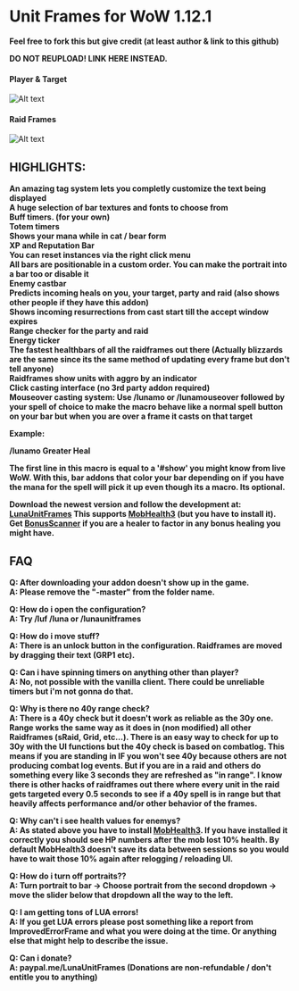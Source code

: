 # Unit Frames for WoW 1.12.1

**Feel free to fork this but give credit (at least author & link to this github)**

**DO NOT REUPLOAD! LINK HERE INSTEAD.**


#### Player & Target
![Alt text](http://i.imgur.com/ON0y6Qw.png)

#### Raid Frames
![Alt text](http://i.imgur.com/oZn1sxT.png)


## HIGHLIGHTS:
**An amazing tag system lets you completly customize the text being displayed**<br/>
**A huge selection of bar textures and fonts to choose from**<br/>
**Buff timers. (for your own)**<br/>
**Totem timers**<br/>
**Shows your mana while in cat / bear form**<br/>
**XP and Reputation Bar**<br/>
**You can reset instances via the right click menu**<br/>
**All bars are positionable in a custom order. You can make the portrait into a bar too or disable it**<br/>
**Enemy castbar**<br/>
**Predicts incoming heals on you, your target, party and raid (also shows other people if they have this addon)**<br/>
**Shows incoming resurrections from cast start till the accept window expires**<br/>
**Range checker for the party and raid**<br/>
**Energy ticker**<br/>
**The fastest healthbars of all the raidframes out there (Actually blizzards are the same since its the same method of updating every frame but don't tell anyone)**<br/>
**Raidframes show units with aggro by an indicator**<br/>
**Click casting interface (no 3rd party addon required)**<br/>
**Mouseover casting system: Use /lunamo or /lunamouseover followed by your spell of choice to make the macro behave like a normal spell button on your bar but when you are over a frame it casts on that target**<br/>

**Example:**

**/lunamo Greater Heal**

**The first line in this macro is equal to a '#show' you might know from live WoW. With this, bar addons that color your bar depending on if you have the mana for the spell will pick it up even though its a macro. Its optional.**



**Download the newest version and follow the development at: [LunaUnitFrames](https://github.com/jimmytaker/LunaUnitFrames/tree/TurtleWoW)
This supports [MobHealth3](http://legacy.curseforge.com/media/files/72/65/mobhealth3-mobhealth3-3-2.zip) (but you have to install it).
Get [BonusScanner](http://www.curseforge.com/media/files/66/890/bonusscanner-1-2.zip) if you are a healer to factor in any bonus healing you might have.**


## FAQ

**Q: After downloading your addon doesn't show up in the game.**<br/>
**A: Please remove the "-master" from the folder name.**

**Q: How do i open the configuration?**<br/>
**A: Try /luf /luna or /lunaunitframes**

**Q: How do i move stuff?**<br/>
**A: There is an unlock button in the configuration. Raidframes are moved by dragging their text (GRP1 etc).**

**Q: Can i have spinning timers on anything other than player?**<br/>
**A: No, not possible with the vanilla client. There could be unreliable timers but i'm not gonna do that.**

**Q: Why is there no 40y range check?**<br/>
**A: There is a 40y check but it doesn't work as reliable as the 30y one. Range works the same way as it does in (non modified) all other Raidframes (sRaid, Grid, etc...). There is an easy way to check for up to 30y with the UI functions but the 40y check is based on combatlog. This means if you are standing in IF you won't see 40y because others are not producing combat log events. But if you are in a raid and others do something every like 3 seconds they are refreshed as "in range". I know there is other hacks of raidframes out there where every unit in the raid gets targeted every 0.5 seconds to see if a 40y spell is in range but that heavily affects performance and/or other behavior of the frames.**

**Q: Why can't i see health values for enemys?**<br/>
**A: As stated above you have to install [MobHealth3](http://legacy.curseforge.com/media/files/72/65/mobhealth3-mobhealth3-3-2.zip). If you have installed it correctly you should see HP numbers after the mob lost 10% health. By default MobHealth3 doesn't save its data between sessions so you would have to wait those 10% again after relogging / reloading UI.**

**Q: How do i turn off portraits??**<br/>
**A: Turn portrait to bar -> Choose portrait from the second dropdown -> move the slider below that dropdown all the way to the left.**

**Q: I am getting tons of LUA errors!**<br/>
**A: If you get LUA errors please post something like a report from ImprovedErrorFrame and what you were doing at the time. Or anything else that might help to describe the issue.**

**Q: Can i donate?**<br/>
**A: paypal.me/LunaUnitFrames (Donations are non-refundable / don't entitle you to anything)**
